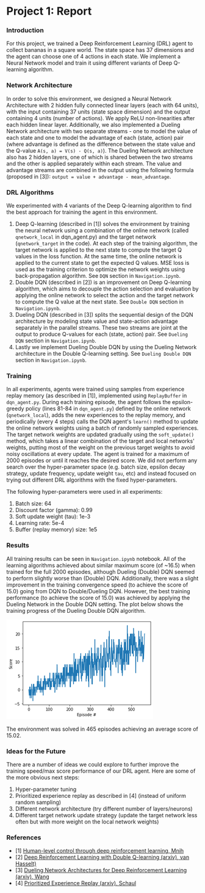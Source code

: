 [//]: # (Image References)

[image1]: dueling_ddqn_training.png "Training Progress"

# Project 1: Report

### Introduction

For this project, we trained a Deep Reinforcement Learning (DRL) agent to collect bananas in a square world.
The state space has 37 dimensions and the agent can choose one of 4 actions in each state.
We implement a Neural Network model and train it using different variants of Deep Q-learning algorithm.

### Network Architecture
In order to solve this environment, we designed a Neural Network Architecture with 2 hidden fully connected linear layers (each with 64 units), with the input containing 37 units (state space dimension) and the output containing 4 units (number of actions). We apply ReLU non-linearities after each hidden linear layer.
Additionally, we also implemented a Dueling Network architecture with two separate streams - one to model the value of each state and one to model the advantage of each (state, action) pair (where advantage is defined as the difference between the state value and the Q-value `A(s, a) = V(s) - Q(s, a)`). The Dueling Network architecture also has 2 hidden layers, one of which is shared between the two streams and the other is applied separately within each stream. The value and advantage streams are combined in the output using the following formula (proposed in [3]):
`output = value + advantage - mean_advantage`.

### DRL Algorithms
We experimented with 4 variants of the Deep Q-learning algorithm to find the best approach for training the agent in this environment.
1. Deep Q-learning (described in [1]) solves the environment by training the neural network using a combination of the online network (called `qnetwork_local` in dqn_agent.py) and the target network (`qnetwork_target` in the code). At each step of the training algorithm, the target network is applied to the next state to compute the target Q values in the loss function. At the same time, the online network is applied to the current state to get the expected Q values. MSE loss is used as the training criterion to optimize the network weights using back-propagation algorithm.
See `DQN` section in `Navigation.ipynb`.
2. Double DQN (described in [2]) is an improvement on Deep Q-learning algorithm, which aims to decouple the action selection and evaluation by applying the online network to select the action and the target network to compute the Q value at the next state.
See `Double DQN` section in `Navigation.ipynb`.
3. Dueling DQN (described in [3]) splits the sequential design of the DQN architecture by modeling state value and state-action advantage separately in the parallel streams. These two streams are joint at the output to produce Q-values for each (state, action) pair.
See `Dueling DQN` section in `Navigation.ipynb`.
4. Lastly we implement Dueling Double DQN by using the Dueling Network architecture in the Double Q-learning setting.
See `Dueling Double DQN` section in `Navigation.ipynb`.

### Training
In all experiments, agents were trained using samples from experience replay memory (as described in [1]), implemented using `ReplayBuffer` in `dqn_agent.py`. During each training episode, the agent follows the epsilon-greedy policy (lines 81-84 in `dqn_agent.py`) defined by the online network (`qnetwork_local`), adds the new experiences to the replay memory, and periodically (every 4 steps) calls the DQN agent's `learn()` method to update the online network weights using a batch of randomly sampled experiences. The target network weights are updated gradually using the `soft_update()` method, which takes a linear combination of the target and local networks' weights, putting most of the weight on the previous target weights to avoid noisy oscillations at every update.
The agent is trained for a maximum of 2000 episodes or until it reaches the desired score.
We did not perform any search over the hyper-parameter space (e.g. batch size, epsilon decay strategy, update frequency, update weight `tau`, etc) and instead focused on trying out different DRL algorithms with the fixed hyper-parameters.

The following hyper-parameters were used in all experiments:
1. Batch size: 64
2. Discount factor (gamma): 0.99
3. Soft update weight (tau): 1e-3
4. Learning rate: 5e-4
5. Buffer (replay memory) size: 1e5

### Results

All training results can be seen in `Navigation.ipynb` notebook.
All of the learning algorithms achieved about similar maximum score (of ~16.5) when trained for the full 2000 episodes, although Dueling (Double) DQN seemed to perform slightly worse than (Double) DQN.
Additionally, there was a slight improvement in the training convergence speed (to achieve the score of 15.0) going from DQN to Double/Dueling DQN. However, the best training performance (to achieve the score of 15.0) was achieved by applying the Dueling Network in the Double DQN setting. The plot below shows the training progress of the Dueling Double DQN algorithm.

![Training Progress][image1]

The environment was solved in 465 episodes achieving an average score of 15.02.

### Ideas for the Future

There are a number of ideas we could explore to further improve the training speed/max score performance of our DRL agent. Here are some of the more obvious next steps:
1. Hyper-parameter tuning
2. Prioritized experience replay as described in [4] (instead of uniform random sampling)
3. Different network architecture (try different number of layers/neurons)
4. Different target network update strategy (update the target network less often but with more weight on the local network weights)

### References

* [1] [Human-level control through deep reinforcement learning, Mnih](https://web.stanford.edu/class/psych209/Readings/MnihEtAlHassibis15NatureControlDeepRL.pdf)
* [2] [Deep Reinforcement Learning with Double Q-learning (arxiv), van Hasselt)](https://arxiv.org/abs/1509.06461)
* [3] [Dueling Network Architectures for Deep Reinforcement Learning (arxiv), Wang](https://arxiv.org/abs/1511.06581)
* [4] [Prioritized Experience Replay (arxiv), Schaul](https://arxiv.org/abs/1511.05952)
